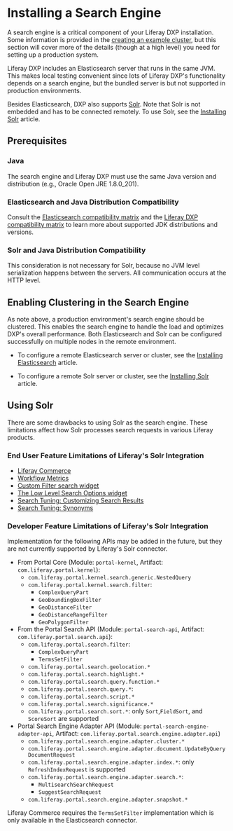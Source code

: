 # Installing a Search Engine

A search engine is a critical component of your Liferay DXP installation. Some information is provided in the [creating an example cluster](./../../installation-and-upgrades/setting-up-liferay-dxp/clustering-for-high-availability/example-creating-a-simple-dxp-cluster.md#prepare-a-search-engine), but this section will cover more of the details (though at a high level) you need for setting up a production system.

<!-- DIAGRAM -->

Liferay DXP includes an Elasticsearch server that runs in the same JVM. This makes local testing convenient since lots of Liferay DXP's functionality depends on a search engine, but the bundled server is but not supported in production environments.
<!-- Is this the place to introduce sidecar which will replace embedded in GA4? -->

Besides Elasticsearch, DXP also supports [Solr](http://lucene.apache.org/solr). Note that Solr is not embedded and has to be connected remotely. To use Solr, see the [Installing Solr](https://help.liferay.com/hc/articles/360032264052-Installing-Solr) article.
<!-- Is this the place to mention our deprecation of solr support? -->

## Prerequisites

### Java

The search engine and Liferay DXP must use the same Java version and distribution (e.g., Oracle Open JRE 1.8.0_201).

### Elasticsearch and Java Distribution Compatibility

Consult the [Elasticsearch compatibility matrix](https://www.elastic.co/support/matrix#matrix_jvm) and the [Liferay DXP compatibility matrix](https://help.liferay.com/hc/sections/360002103292-Compatibility-Matrix) to learn more about supported JDK distributions and versions.

### Solr and Java Distribution Compatibility

This consideration is not necessary for Solr, because no JVM level serialization happens between the servers. All communication occurs at the HTTP level.

## Enabling Clustering in the Search Engine

As note above, a production environment's search engine should be clustered. This enables the search engine to handle the load and optimizes DXP's overall performance. Both Elasticsearch and Solr can be configured successfully on multiple nodes in the remote environment.

* To configure a remote Elasticsearch server or cluster, see the [Installing Elasticsearch](https://help.liferay.com/hc/articles/360028711132-Installing-Elasticsearch) article.

* To configure a remote Solr server or cluster, see the [Installing Solr](https://help.liferay.com/hc/articles/360032264052-Installing-Solr) article.

## Using Solr

There are some drawbacks to using Solr as the search engine. These limitations affect how Solr processes search requests in various Liferay products.

### End User Feature Limitations of Liferay's Solr Integration

* [Liferay Commerce](https://help.liferay.com/hc/en-us/articles/360017869952)
* [Workflow Metrics](https://help.liferay.com/hc/en-us/articles/360029042071-Workflow-Metrics-The-Service-Level-Agreement-SLA-)
* [Custom Filter search widget](https://help.liferay.com/hc/en-us/articles/360028721272-Filtering-Search-Results-with-the-Custom-Filter-Widget)
* [The Low Level Search Options widget](https://help.liferay.com/hc/en-us/articles/360032607571-Low-Level-Search-Options-Searching-Additional-or-Alternate-Indexes)
* [Search Tuning: Customizing Search Results](https://help.liferay.com/hc/en-us/articles/360034473872-Search-Tuning-Customizing-Search-Results)
* [Search Tuning: Synonyms](https://help.liferay.com/hc/articles/360034473852-Search-Tuning-Synonym-Sets)

### Developer Feature Limitations of Liferay's Solr Integration

Implementation for the following APIs may be added in the future, but they are not currently supported by Liferay's Solr connector.

* From Portal Core (Module: `portal-kernel`, Artifact:
    `com.liferay.portal.kernel`):
  * `com.liferay.portal.kernel.search.generic.NestedQuery`
  * `com.liferay.portal.kernel.search.filter`:
    * `ComplexQueryPart`
    * `GeoBoundingBoxFilter`
    * `GeoDistanceFilter`
    * `GeoDistanceRangeFilter`
    * `GeoPolygonFilter`
* From the Portal Search API (Module: `portal-search-api`, Artifact:
    `com.liferay.portal.search.api`):
  * `com.liferay.portal.search.filter`:
    * `ComplexQueryPart`
    * `TermsSetFilter`
  * `com.liferay.portal.search.geolocation.*`
  * `com.liferay.portal.search.highlight.*`
  * `com.liferay.portal.search.query.function.*`
  * `com.liferay.portal.search.query.*`:
  * `com.liferay.portal.search.script.*`
  * `com.liferay.portal.search.significance.*`
  * `com.liferay.portal.search.sort.*`: only `Sort`,`FieldSort`, and `ScoreSort` are supported
* Portal Search Engine Adapter API (Module: `portal-search-engine-adapter-api`,
    Artifact: `com.liferay.portal.search.engine.adapter.api`)
  * `com.liferay.portal.search.engine.adapter.cluster.*`
  * `com.liferay.portal.search.engine.adapter.document.UpdateByQueryDocumentRequest`
  * `com.liferay.portal.search.engine.adapter.index.*`: only `RefreshIndexRequest` is supported
  * `com.liferay.portal.search.engine.adapter.search.*`:
    * `MultisearchSearchRequest`
    * `SuggestSearchRequest`
  * `com.liferay.portal.search.engine.adapter.snapshot.*`

Liferay Commerce requires the `TermsSetFilter` implementation which is only available in the Elasticsearch connector.
